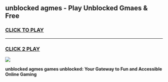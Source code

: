 
## unblocked agmes - Play Unblocked Gmaes & Free
<h3>
<a href="https://news.freeplayer.one?title=unblocked_agmes&ref=16F">CLICK TO PLAY</a></h3>
<hr>

<h3>
<a href="https://news.freeplayer.one?title=unblocked_agmes&ref=16F">CLICK 2 PLAY</a>
  
</h3>

<a href="https://news.freeplayer.one?title=unblocked_agmes&ref=16F/"><img src="https://clearcache.store/games.png"></a>


**unblocked agmes games unblocked: Your Gateway to Fun and Accessible Online Gaming**
